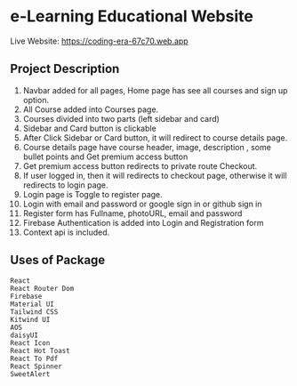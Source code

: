 # e-Learning Educational Website
Live Website: https://coding-era-67c70.web.app


## Project Description

1. Navbar added for all pages, Home page has see all courses and sign up option.
2. All Course added into Courses page.
3. Courses divided into two parts (left sidebar and card)
4. Sidebar and Card button is clickable
5. After Click Sidebar or Card button, it will redirect to course details page.
6. Course details page have course header, image, description , some bullet points and Get premium access button
7. Get premium access button redirects to private route Checkout.
8. If user logged in, then it will redirects to checkout page, otherwise it will redirects to login page.
9. Login page is Toggle to register page.
10. Login with email and password or google sign in or github sign in
11. Register form has Fullname, photoURL, email and password
12. Firebase Authentication is added into Login and Registration form
13. Context api is included.

## Uses of Package
```
React
React Router Dom
Firebase
Material UI
Tailwind CSS
Kitwind UI
AOS
daisyUI
React Icon
React Hot Toast
React To Pdf
React Spinner
SweetAlert
```

